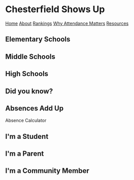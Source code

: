 <!DOCTYPE html>
<html lang="en">
  <head>
    <meta charset="UTF-8" />
    <meta name="viewport" content="width=device-width, initial-scale=1.0" />
    <title>Chesterfield Shows Up</title>
    <link href="styles.css" rel="stylesheet" />
    <h1>Chesterfield Shows Up</h1>
  </head>
  <body>
    <nav>
      <a href="#index">Home</a>
      <a href="#about">About</a>
      <a href="#rankings">Rankings</a>
      <a href="#whyattendancematters">Why Attendance Matters</a>
      <a href="#resources">Resources</a>
    </nav>
    <section id="rankings"<a id="rankings"></a></section>
      <h2>Elementary Schools</h2>
      <h2>Middle Schools</h2>
      <h2>High Schools</h2>
    </section>
    <section id="whyattendancematters">
      <h2>Did you know?<h2>
      <h2>Absences Add Up</h2>
        <p>Absence Calculator</p>
    </section>
    <section id="resources">
      <h2>I'm a Student</h2>
      <h2>I'm a Parent</h2>
      <h2>I'm a Community Member</h2>
    </section>
  </body>
</html>
